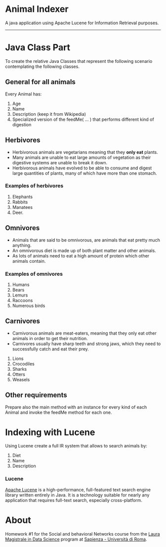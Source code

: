 # Animal Indexer

A java application using Apache Lucene for Information Retrieval purposes.

---

# Java Class Part

To create the relative Java Classes that represent the following scenario contemplating the following classes.

## General for all animals

Every Animal has:

1. Age
1. Name
1. Description (keep it from Wikipedia)  
1. Specialized version of the feedMe( ... ) that performs different kind of digestion

## Herbivores

- Herbivorous animals are vegetarians meaning that they **only eat** plants. 
- Many animals are unable to eat large amounts of vegetation as their digestive systems are unable to break it down. 
- Herbivorous animals have evolved to be able to consume and digest large quantities of plants, many of which have more than one stomach. 

### Examples of herbivores

1. Elephants
1. Rabbits
1. Manatees
1. Deer.

## Omnivores

- Animals that are said to be omnivorous, are animals that eat pretty much anything. 
- An omnivorous diet is made up of both plant matter and other animals.
- As lots of animals need to eat a high amount of protein which other animals contain. 

### Examples of omnivores

1. Humans
1. Bears
1. Lemurs
1. Raccoons
1. Numerous birds

## Carnivores

- Carnivorous animals are meat-eaters, meaning that they only eat other animals in order to get their nutrition. 
- Carnivores usually have sharp teeth and strong jaws, which they need to successfully catch and eat their prey. 

1. Lions
1. Crocodiles
1. Sharks
1. Otters
1. Weasels

## Other requirements

Prepare also the main method with an instance for every kind of each Animal and invoke the feedMe method for each one.

# Indexing with Lucene

Using Lucene create a full IR system that allows to search animals by:

1. Diet
1. Name
1. Description

### Lucene

[Apache Lucene](https://lucene.apache.org/core/) is a high-performance, full-featured text search engine library written entirely in Java. It is a technology suitable for nearly any application that requires full-text search, especially cross-platform.

# About

Homework #1 for the Social and behavioral Networks course from the [Laura Magistrale in Data Science](http://datascience.i3s.uniroma1.it/it) program at [Sapienza - Università di Roma](https://www.uniroma1.it/it/). 

